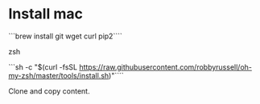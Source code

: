# Install mac

```brew install git wget curl pip2````

zsh

```sh -c "$(curl -fsSL https://raw.githubusercontent.com/robbyrussell/oh-my-zsh/master/tools/install.sh)"````

Clone and copy content.

